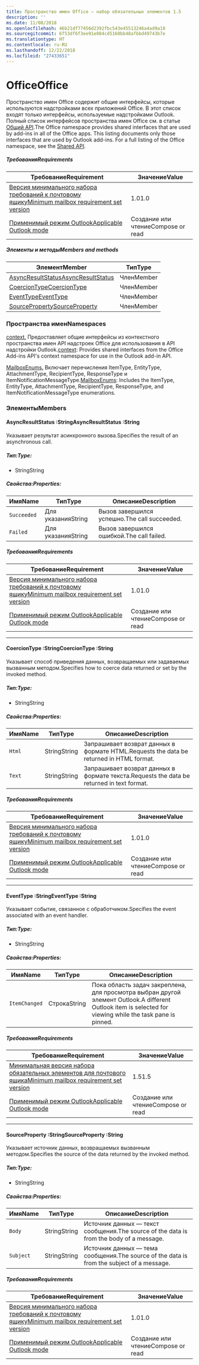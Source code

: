 ```yaml
---
title: Пространство имен Office — набор обязательных элементов 1.5
description: ''
ms.date: 11/08/2018
ms.openlocfilehash: 46b21df77456d2392fbc543e45513246a4ad9a10
ms.sourcegitcommit: 6f53df6f3ee91e084cd5160bb48afbbd49743b7e
ms.translationtype: HT
ms.contentlocale: ru-RU
ms.lasthandoff: 12/22/2018
ms.locfileid: "27433651"
---
```

# <a name="office"></a><span data-ttu-id="b3bad-102">Office</span><span class="sxs-lookup"><span data-stu-id="b3bad-102">Office</span></span>

<span data-ttu-id="b3bad-p101">Пространство имен Office содержит общие интерфейсы, которые используются надстройками всех приложений Office. В этот список входят только интерфейсы, используемые надстройками Outlook. Полный список интерфейсов пространства имен Office см. в статье [Общий API](/javascript/api/office).</span><span class="sxs-lookup"><span data-stu-id="b3bad-p101">The Office namespace provides shared interfaces that are used by add-ins in all of the Office apps. This listing documents only those interfaces that are used by Outlook add-ins. For a full listing of the Office namespace, see the [Shared API](/javascript/api/office).</span></span>

##### <a name="requirements"></a><span data-ttu-id="b3bad-105">Требования</span><span class="sxs-lookup"><span data-stu-id="b3bad-105">Requirements</span></span>

|<span data-ttu-id="b3bad-106">Требование</span><span class="sxs-lookup"><span data-stu-id="b3bad-106">Requirement</span></span>| <span data-ttu-id="b3bad-107">Значение</span><span class="sxs-lookup"><span data-stu-id="b3bad-107">Value</span></span>|
|---|---|
|[<span data-ttu-id="b3bad-108">Версия минимального набора требований к почтовому ящику</span><span class="sxs-lookup"><span data-stu-id="b3bad-108">Minimum mailbox requirement set version</span></span>](/office/dev/add-ins/reference/requirement-sets/outlook-api-requirement-sets)| <span data-ttu-id="b3bad-109">1.0</span><span class="sxs-lookup"><span data-stu-id="b3bad-109">1.0</span></span>|
|[<span data-ttu-id="b3bad-110">Применимый режим Outlook</span><span class="sxs-lookup"><span data-stu-id="b3bad-110">Applicable Outlook mode</span></span>](https://docs.microsoft.com/outlook/add-ins/#extension-points)| <span data-ttu-id="b3bad-111">Создание или чтение</span><span class="sxs-lookup"><span data-stu-id="b3bad-111">Compose or read</span></span>|

##### <a name="members-and-methods"></a><span data-ttu-id="b3bad-112">Элементы и методы</span><span class="sxs-lookup"><span data-stu-id="b3bad-112">Members and methods</span></span>

| <span data-ttu-id="b3bad-113">Элемент</span><span class="sxs-lookup"><span data-stu-id="b3bad-113">Member</span></span> | <span data-ttu-id="b3bad-114">Тип</span><span class="sxs-lookup"><span data-stu-id="b3bad-114">Type</span></span> |
|--------|------|
| [<span data-ttu-id="b3bad-115">AsyncResultStatus</span><span class="sxs-lookup"><span data-stu-id="b3bad-115">AsyncResultStatus</span></span>](#asyncresultstatus-string) | <span data-ttu-id="b3bad-116">Член</span><span class="sxs-lookup"><span data-stu-id="b3bad-116">Member</span></span> |
| [<span data-ttu-id="b3bad-117">CoercionType</span><span class="sxs-lookup"><span data-stu-id="b3bad-117">CoercionType</span></span>](#coerciontype-string) | <span data-ttu-id="b3bad-118">Член</span><span class="sxs-lookup"><span data-stu-id="b3bad-118">Member</span></span> |
| [<span data-ttu-id="b3bad-119">EventType</span><span class="sxs-lookup"><span data-stu-id="b3bad-119">EventType</span></span>](#eventtype-string) | <span data-ttu-id="b3bad-120">Член</span><span class="sxs-lookup"><span data-stu-id="b3bad-120">Member</span></span> |
| [<span data-ttu-id="b3bad-121">SourceProperty</span><span class="sxs-lookup"><span data-stu-id="b3bad-121">SourceProperty</span></span>](#sourceproperty-string) | <span data-ttu-id="b3bad-122">Член</span><span class="sxs-lookup"><span data-stu-id="b3bad-122">Member</span></span> |

### <a name="namespaces"></a><span data-ttu-id="b3bad-123">Пространства имен</span><span class="sxs-lookup"><span data-stu-id="b3bad-123">Namespaces</span></span>

<span data-ttu-id="b3bad-124">[context.](office.context.md) Предоставляет общие интерфейсы из контекстного пространства имен API надстроек Office для использования в API надстройки Outlook.</span><span class="sxs-lookup"><span data-stu-id="b3bad-124">[context](office.context.md): Provides shared interfaces from the Office Add-ins API's context namespace for use in the Outlook add-in API.</span></span>

<span data-ttu-id="b3bad-125">[MailboxEnums.](/javascript/api/outlook/office.mailboxenums.attachmenttype) Включает перечисления ItemType, EntityType, AttachmentType, RecipientType, ResponseType и ItemNotificationMessageType.</span><span class="sxs-lookup"><span data-stu-id="b3bad-125">[MailboxEnums](/javascript/api/outlook/office.mailboxenums.attachmenttype): Includes the ItemType, EntityType, AttachmentType, RecipientType, ResponseType, and ItemNotificationMessageType enumerations.</span></span>

### <a name="members"></a><span data-ttu-id="b3bad-126">Элементы</span><span class="sxs-lookup"><span data-stu-id="b3bad-126">Members</span></span>

####  <a name="asyncresultstatus-string"></a><span data-ttu-id="b3bad-127">AsyncResultStatus :String</span><span class="sxs-lookup"><span data-stu-id="b3bad-127">AsyncResultStatus :String</span></span>

<span data-ttu-id="b3bad-128">Указывает результат асинхронного вызова.</span><span class="sxs-lookup"><span data-stu-id="b3bad-128">Specifies the result of an asynchronous call.</span></span>

##### <a name="type"></a><span data-ttu-id="b3bad-129">Тип:</span><span class="sxs-lookup"><span data-stu-id="b3bad-129">Type:</span></span>

*   <span data-ttu-id="b3bad-130">String</span><span class="sxs-lookup"><span data-stu-id="b3bad-130">String</span></span>

##### <a name="properties"></a><span data-ttu-id="b3bad-131">Свойства:</span><span class="sxs-lookup"><span data-stu-id="b3bad-131">Properties:</span></span>

|<span data-ttu-id="b3bad-132">Имя</span><span class="sxs-lookup"><span data-stu-id="b3bad-132">Name</span></span>| <span data-ttu-id="b3bad-133">Тип</span><span class="sxs-lookup"><span data-stu-id="b3bad-133">Type</span></span>| <span data-ttu-id="b3bad-134">Описание</span><span class="sxs-lookup"><span data-stu-id="b3bad-134">Description</span></span>|
|---|---|---|
|`Succeeded`| <span data-ttu-id="b3bad-135">Для указания</span><span class="sxs-lookup"><span data-stu-id="b3bad-135">String</span></span>|<span data-ttu-id="b3bad-136">Вызов завершился успешно.</span><span class="sxs-lookup"><span data-stu-id="b3bad-136">The call succeeded.</span></span>|
|`Failed`| <span data-ttu-id="b3bad-137">Для указания</span><span class="sxs-lookup"><span data-stu-id="b3bad-137">String</span></span>|<span data-ttu-id="b3bad-138">Вызов завершился ошибкой.</span><span class="sxs-lookup"><span data-stu-id="b3bad-138">The call failed.</span></span>|

##### <a name="requirements"></a><span data-ttu-id="b3bad-139">Требования</span><span class="sxs-lookup"><span data-stu-id="b3bad-139">Requirements</span></span>

|<span data-ttu-id="b3bad-140">Требование</span><span class="sxs-lookup"><span data-stu-id="b3bad-140">Requirement</span></span>| <span data-ttu-id="b3bad-141">Значение</span><span class="sxs-lookup"><span data-stu-id="b3bad-141">Value</span></span>|
|---|---|
|[<span data-ttu-id="b3bad-142">Версия минимального набора требований к почтовому ящику</span><span class="sxs-lookup"><span data-stu-id="b3bad-142">Minimum mailbox requirement set version</span></span>](/office/dev/add-ins/reference/requirement-sets/outlook-api-requirement-sets)| <span data-ttu-id="b3bad-143">1.0</span><span class="sxs-lookup"><span data-stu-id="b3bad-143">1.0</span></span>|
|[<span data-ttu-id="b3bad-144">Применимый режим Outlook</span><span class="sxs-lookup"><span data-stu-id="b3bad-144">Applicable Outlook mode</span></span>](https://docs.microsoft.com/outlook/add-ins/#extension-points)| <span data-ttu-id="b3bad-145">Создание или чтение</span><span class="sxs-lookup"><span data-stu-id="b3bad-145">Compose or read</span></span>|

---

####  <a name="coerciontype-string"></a><span data-ttu-id="b3bad-146">CoercionType :String</span><span class="sxs-lookup"><span data-stu-id="b3bad-146">CoercionType :String</span></span>

<span data-ttu-id="b3bad-147">Указывает способ приведения данных, возвращаемых или задаваемых вызванным методом.</span><span class="sxs-lookup"><span data-stu-id="b3bad-147">Specifies how to coerce data returned or set by the invoked method.</span></span>

##### <a name="type"></a><span data-ttu-id="b3bad-148">Тип:</span><span class="sxs-lookup"><span data-stu-id="b3bad-148">Type:</span></span>

*   <span data-ttu-id="b3bad-149">String</span><span class="sxs-lookup"><span data-stu-id="b3bad-149">String</span></span>

##### <a name="properties"></a><span data-ttu-id="b3bad-150">Свойства:</span><span class="sxs-lookup"><span data-stu-id="b3bad-150">Properties:</span></span>

|<span data-ttu-id="b3bad-151">Имя</span><span class="sxs-lookup"><span data-stu-id="b3bad-151">Name</span></span>| <span data-ttu-id="b3bad-152">Тип</span><span class="sxs-lookup"><span data-stu-id="b3bad-152">Type</span></span>| <span data-ttu-id="b3bad-153">Описание</span><span class="sxs-lookup"><span data-stu-id="b3bad-153">Description</span></span>|
|---|---|---|
|`Html`| <span data-ttu-id="b3bad-154">String</span><span class="sxs-lookup"><span data-stu-id="b3bad-154">String</span></span>|<span data-ttu-id="b3bad-155">Запрашивает возврат данных в формате HTML.</span><span class="sxs-lookup"><span data-stu-id="b3bad-155">Requests the data be returned in HTML format.</span></span>|
|`Text`| <span data-ttu-id="b3bad-156">String</span><span class="sxs-lookup"><span data-stu-id="b3bad-156">String</span></span>|<span data-ttu-id="b3bad-157">Запрашивает возврат данных в формате текста.</span><span class="sxs-lookup"><span data-stu-id="b3bad-157">Requests the data be returned in text format.</span></span>|

##### <a name="requirements"></a><span data-ttu-id="b3bad-158">Требования</span><span class="sxs-lookup"><span data-stu-id="b3bad-158">Requirements</span></span>

|<span data-ttu-id="b3bad-159">Требование</span><span class="sxs-lookup"><span data-stu-id="b3bad-159">Requirement</span></span>| <span data-ttu-id="b3bad-160">Значение</span><span class="sxs-lookup"><span data-stu-id="b3bad-160">Value</span></span>|
|---|---|
|[<span data-ttu-id="b3bad-161">Версия минимального набора требований к почтовому ящику</span><span class="sxs-lookup"><span data-stu-id="b3bad-161">Minimum mailbox requirement set version</span></span>](/office/dev/add-ins/reference/requirement-sets/outlook-api-requirement-sets)| <span data-ttu-id="b3bad-162">1.0</span><span class="sxs-lookup"><span data-stu-id="b3bad-162">1.0</span></span>|
|[<span data-ttu-id="b3bad-163">Применимый режим Outlook</span><span class="sxs-lookup"><span data-stu-id="b3bad-163">Applicable Outlook mode</span></span>](https://docs.microsoft.com/outlook/add-ins/#extension-points)| <span data-ttu-id="b3bad-164">Создание или чтение</span><span class="sxs-lookup"><span data-stu-id="b3bad-164">Compose or read</span></span>|

---

####  <a name="eventtype-string"></a><span data-ttu-id="b3bad-165">EventType :String</span><span class="sxs-lookup"><span data-stu-id="b3bad-165">EventType :String</span></span>

<span data-ttu-id="b3bad-166">Указывает событие, связанное с обработчиком.</span><span class="sxs-lookup"><span data-stu-id="b3bad-166">Specifies the event associated with an event handler.</span></span>

##### <a name="type"></a><span data-ttu-id="b3bad-167">Тип:</span><span class="sxs-lookup"><span data-stu-id="b3bad-167">Type:</span></span>

*   <span data-ttu-id="b3bad-168">String</span><span class="sxs-lookup"><span data-stu-id="b3bad-168">String</span></span>

##### <a name="properties"></a><span data-ttu-id="b3bad-169">Свойства:</span><span class="sxs-lookup"><span data-stu-id="b3bad-169">Properties:</span></span>

| <span data-ttu-id="b3bad-170">Имя</span><span class="sxs-lookup"><span data-stu-id="b3bad-170">Name</span></span> | <span data-ttu-id="b3bad-171">Тип</span><span class="sxs-lookup"><span data-stu-id="b3bad-171">Type</span></span> | <span data-ttu-id="b3bad-172">Описание</span><span class="sxs-lookup"><span data-stu-id="b3bad-172">Description</span></span> |
|---|---|---|
|`ItemChanged`| <span data-ttu-id="b3bad-173">Строка</span><span class="sxs-lookup"><span data-stu-id="b3bad-173">String</span></span> | <span data-ttu-id="b3bad-174">Пока область задач закреплена, для просмотра выбран другой элемент Outlook.</span><span class="sxs-lookup"><span data-stu-id="b3bad-174">A different Outlook item is selected for viewing while the task pane is pinned.</span></span> |

##### <a name="requirements"></a><span data-ttu-id="b3bad-175">Требования</span><span class="sxs-lookup"><span data-stu-id="b3bad-175">Requirements</span></span>

|<span data-ttu-id="b3bad-176">Требование</span><span class="sxs-lookup"><span data-stu-id="b3bad-176">Requirement</span></span>| <span data-ttu-id="b3bad-177">Значение</span><span class="sxs-lookup"><span data-stu-id="b3bad-177">Value</span></span>|
|---|---|
|[<span data-ttu-id="b3bad-178">Минимальная версия набора обязательных элементов для почтового ящика</span><span class="sxs-lookup"><span data-stu-id="b3bad-178">Minimum mailbox requirement set version</span></span>](/office/dev/add-ins/reference/requirement-sets/outlook-api-requirement-sets)| <span data-ttu-id="b3bad-179">1.5</span><span class="sxs-lookup"><span data-stu-id="b3bad-179">1.5</span></span> |
|[<span data-ttu-id="b3bad-180">Применимый режим Outlook</span><span class="sxs-lookup"><span data-stu-id="b3bad-180">Applicable Outlook mode</span></span>](https://docs.microsoft.com/outlook/add-ins/#extension-points)| <span data-ttu-id="b3bad-181">Создание или чтение</span><span class="sxs-lookup"><span data-stu-id="b3bad-181">Compose or read</span></span> |

---

####  <a name="sourceproperty-string"></a><span data-ttu-id="b3bad-182">SourceProperty :String</span><span class="sxs-lookup"><span data-stu-id="b3bad-182">SourceProperty :String</span></span>

<span data-ttu-id="b3bad-183">Указывает источник данных, возвращаемых вызванным методом.</span><span class="sxs-lookup"><span data-stu-id="b3bad-183">Specifies the source of the data returned by the invoked method.</span></span>

##### <a name="type"></a><span data-ttu-id="b3bad-184">Тип:</span><span class="sxs-lookup"><span data-stu-id="b3bad-184">Type:</span></span>

*   <span data-ttu-id="b3bad-185">String</span><span class="sxs-lookup"><span data-stu-id="b3bad-185">String</span></span>

##### <a name="properties"></a><span data-ttu-id="b3bad-186">Свойства:</span><span class="sxs-lookup"><span data-stu-id="b3bad-186">Properties:</span></span>

|<span data-ttu-id="b3bad-187">Имя</span><span class="sxs-lookup"><span data-stu-id="b3bad-187">Name</span></span>| <span data-ttu-id="b3bad-188">Тип</span><span class="sxs-lookup"><span data-stu-id="b3bad-188">Type</span></span>| <span data-ttu-id="b3bad-189">Описание</span><span class="sxs-lookup"><span data-stu-id="b3bad-189">Description</span></span>|
|---|---|---|
|`Body`| <span data-ttu-id="b3bad-190">String</span><span class="sxs-lookup"><span data-stu-id="b3bad-190">String</span></span>|<span data-ttu-id="b3bad-191">Источник данных — текст сообщения.</span><span class="sxs-lookup"><span data-stu-id="b3bad-191">The source of the data is from the body of a message.</span></span>|
|`Subject`| <span data-ttu-id="b3bad-192">String</span><span class="sxs-lookup"><span data-stu-id="b3bad-192">String</span></span>|<span data-ttu-id="b3bad-193">Источник данных — тема сообщения.</span><span class="sxs-lookup"><span data-stu-id="b3bad-193">The source of the data is from the subject of a message.</span></span>|

##### <a name="requirements"></a><span data-ttu-id="b3bad-194">Требования</span><span class="sxs-lookup"><span data-stu-id="b3bad-194">Requirements</span></span>

|<span data-ttu-id="b3bad-195">Требование</span><span class="sxs-lookup"><span data-stu-id="b3bad-195">Requirement</span></span>| <span data-ttu-id="b3bad-196">Значение</span><span class="sxs-lookup"><span data-stu-id="b3bad-196">Value</span></span>|
|---|---|
|[<span data-ttu-id="b3bad-197">Версия минимального набора требований к почтовому ящику</span><span class="sxs-lookup"><span data-stu-id="b3bad-197">Minimum mailbox requirement set version</span></span>](/office/dev/add-ins/reference/requirement-sets/outlook-api-requirement-sets)| <span data-ttu-id="b3bad-198">1.0</span><span class="sxs-lookup"><span data-stu-id="b3bad-198">1.0</span></span>|
|[<span data-ttu-id="b3bad-199">Применимый режим Outlook</span><span class="sxs-lookup"><span data-stu-id="b3bad-199">Applicable Outlook mode</span></span>](https://docs.microsoft.com/outlook/add-ins/#extension-points)| <span data-ttu-id="b3bad-200">Создание или чтение</span><span class="sxs-lookup"><span data-stu-id="b3bad-200">Compose or read</span></span>|